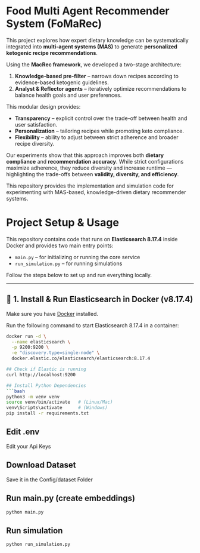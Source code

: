 # Food Multi Agent Recommender System (FoMaRec)
This project explores how expert dietary knowledge can be systematically integrated into **multi-agent systems (MAS)** to generate **personalized ketogenic recipe recommendations**.  

Using the **MacRec framework**, we developed a two-stage architecture:
1. **Knowledge-based pre-filter** – narrows down recipes according to evidence-based ketogenic guidelines.
2. **Analyst & Reflector agents** – iteratively optimize recommendations to balance health goals and user preferences.

This modular design provides:
- **Transparency** – explicit control over the trade-off between health and user satisfaction.
- **Personalization** – tailoring recipes while promoting keto compliance.
- **Flexibility** – ability to adjust between strict adherence and broader recipe diversity.

Our experiments show that this approach improves both **dietary compliance** and **recommendation accuracy**. While strict configurations maximize adherence, they reduce diversity and increase runtime — highlighting the trade-offs between **validity, diversity, and efficiency**.

This repository provides the implementation and simulation code for experimenting with MAS-based, knowledge-driven dietary recommender systems.

# Project Setup & Usage

This repository contains code that runs on **Elasticsearch 8.17.4** inside Docker and provides two main entry points:  
- `main.py` – for initializing or running the core service  
- `run_simulation.py` – for running simulations  

Follow the steps below to set up and run everything locally.

---

## 🐳 1. Install & Run Elasticsearch in Docker (v8.17.4)

Make sure you have [Docker](https://docs.docker.com/get-docker/) installed.

Run the following command to start Elasticsearch 8.17.4 in a container:

```bash
docker run -d \
  --name elasticsearch \
  -p 9200:9200 \
  -e "discovery.type=single-node" \
  docker.elastic.co/elasticsearch/elasticsearch:8.17.4

## Check if Elastic is running
curl http://localhost:9200

## Install Python Dependencies
```bash
python3 -m venv venv
source venv/bin/activate   # (Linux/Mac)
venv\Scripts\activate      # (Windows)
pip install -r requirements.txt
```
## Edit .env
Edit your Api Keys

## Download Dataset
Save it in the Config/dataset Folder

## Run main.py (create embeddings)
```bash
python main.py
```

## Run simulation
```bash
python run_simulation.py
```
